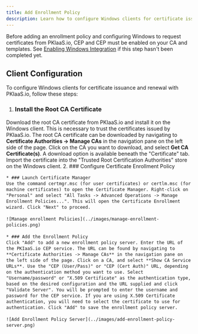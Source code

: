 ```yaml
---
title: Add Enrollment Policy
description: Learn how to configure Windows clients for certificate issuance and renewal with PKIaaS.io native windows integration.
---
```

Before adding an enrollment policy and configuring Windows to request certificates from PKIaaS.io, CEP and CEP must be enabled on your CA and templates. See [Enabling Windows Integration](overview.md/#enabling-windows-integration) if this step hasn't been completed yet.

## Client Configuration
To configure Windows clients for certificate issuance and renewal with PKIaaS.io, follow these steps:

1. ### Install the Root CA Certificate
Download the root CA certificate from PKIaaS.io and install it on the Windows client. This is necessary to trust the certificates issued by PKIaaS.io. The root CA certificate can be downloaded by navigating to **Certificate Authorities -> Manage CAs** in the navigation pane on the left side of the page. Click on the CA you want to download, and select **Get CA Certificate(s)**. A download option is available beneath the "Certificate" tab. Import the certificate into the "Trusted Root Certification Authorities" store on the Windows client.
2. ### Configure Certificate Enrollment Policy

    * ### Launch Certificate Manager
    Use the command certmgr.msc (for user certificates) or certlm.msc (for machine certificates) to open the Certificate Manager. Right-click on "Personal" and select "All Tasks -> Advanced Operations -> Manage Enrollment Policies...". This will open the Certificate Enrollment wizard. Click "Next" to proceed.

    ![Manage enrollment Policies](../images/manage-enrollment-policies.png)

    * ### Add the Enrollment Policy
    Click "Add" to add a new enrollment policy server. Enter the URL of the PKIaaS.io CEP service. The URL can be found by navigating to **Certificate Authorities -> Manage CAs** in the navigation pane on the left side of the page. Click on a CA, and select **Show CA Service URLs**. Use the "CEP (User/Pass)" or "CEP (Cert Auth)" URL, depending on the authentication method you want to use. Select "Username/password" or "X.509 Certificate" as the authentication type, based on the desired configuration and the URL supplied and click "Validate Server". You will be prompted to enter the username and password for the CEP service. If you are using X.509 Certificate authentication, you will need to select the certificate to use for authentication. Click "Add" to save the enrollment policy server.

    ![Add Enrollment Policy Server](../images/add-enrollment-policy-server.png)
